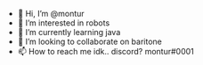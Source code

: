 - 👋 Hi, I’m @montur
- 👀 I’m interested in robots
- 🌱 I’m currently learning java
- 💞️ I’m looking to collaborate on baritone
- 📫 How to reach me idk.. discord? montur#0001
